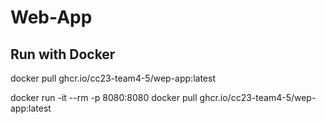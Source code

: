 # Web-App
## Run with Docker
docker pull ghcr.io/cc23-team4-5/wep-app:latest

docker run -it --rm -p 8080:8080 docker pull ghcr.io/cc23-team4-5/wep-app:latest
